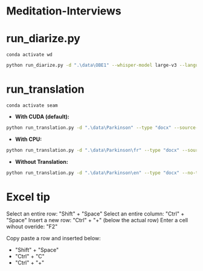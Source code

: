 # Meditation-Interviews

# run_diarize.py

``conda activate wd``

```bash
python run_diarize.py -d ".\data\OBE1" --whisper-model large-v3 --language en
```

# run_translation

``conda activate seam``

- **With CUDA (default):**

```bash
python run_translation.py -d ".\data\Parkinson" --type "docx" --source-lang fra --target-lang eng 
```

- **With CPU:**

```bash
python run_translation.py -d ".\data\Parkinson\fr" --type "docx" --source-lang fra --target-lang eng --use-cpu
```

- **Without Translation:**

```bash
python run_translation.py -d ".\data\Parkinson\en" --type "docx" --no-translate
```


# Excel tip

Select an entire row: "Shift" + "Space"
Select an entire column: "Ctrl" + "Space"
Insert a new row: "Ctrl" + "+" (below the actual row)
Enter a cell wihout overide: "F2"

Copy paste a row and inserted below: 
- "Shift" + "Space"
- "Ctrl" + "C"
- "Ctrl" + "+"


